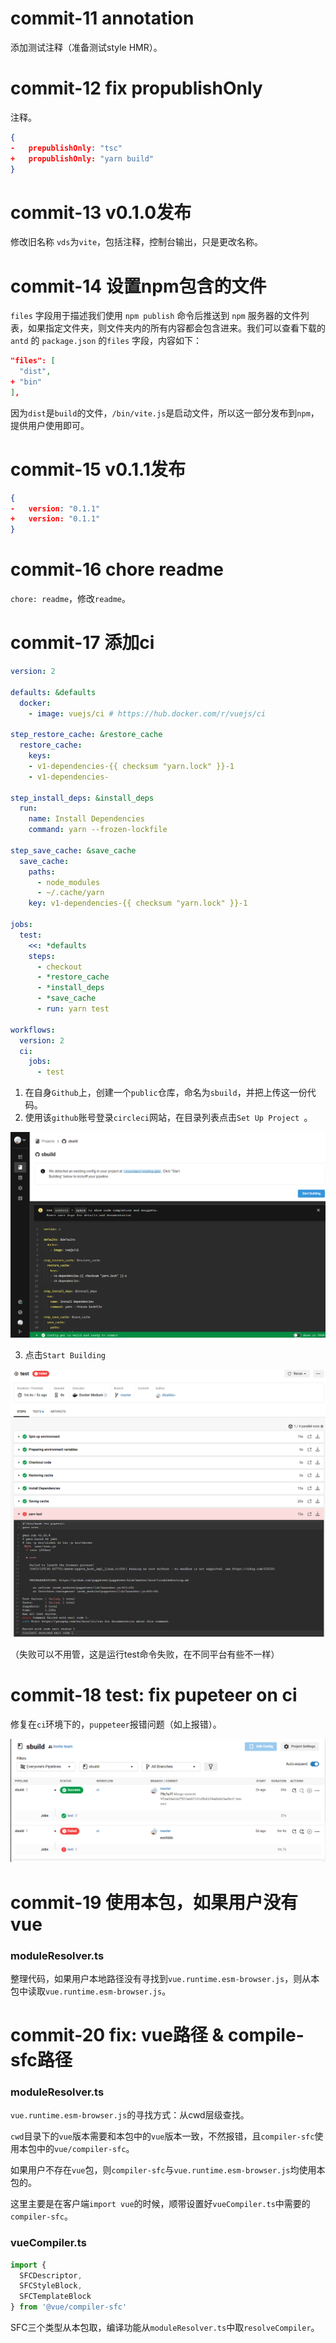 # commit-11 annotation

添加测试注释（准备测试style HMR）。

# commit-12 fix propublishOnly

注释。

```json
{
-   prepublishOnly: "tsc"
+   propublishOnly: "yarn build"    
}
```

# commit-13 v0.1.0发布

修改旧名称 ```vds```为```vite```，包括注释，控制台输出，只是更改名称。

# commit-14 设置npm包含的文件

`files` 字段用于描述我们使用 `npm publish` 命令后推送到 `npm` 服务器的文件列表，如果指定文件夹，则文件夹内的所有内容都会包含进来。我们可以查看下载的 `antd` 的 `package.json` 的`files` 字段，内容如下：

```json
"files": [
  "dist",
+ "bin"
],
```

因为```dist```是```build```的文件，```/bin/vite.js```是启动文件，所以这一部分发布到```npm```，提供用户使用即可。

# commit-15 v0.1.1发布

```json
{
-   version: "0.1.1"
+   version: "0.1.1" 
}
```

# commit-16  chore readme

```chore: readme```，修改```readme```。

# commit-17 添加ci

```yml
version: 2

defaults: &defaults
  docker:
    - image: vuejs/ci # https://hub.docker.com/r/vuejs/ci

step_restore_cache: &restore_cache
  restore_cache:
    keys:
    - v1-dependencies-{{ checksum "yarn.lock" }}-1
    - v1-dependencies-

step_install_deps: &install_deps
  run:
    name: Install Dependencies
    command: yarn --frozen-lockfile

step_save_cache: &save_cache
  save_cache:
    paths:
      - node_modules
      - ~/.cache/yarn
    key: v1-dependencies-{{ checksum "yarn.lock" }}-1

jobs:
  test:
    <<: *defaults
    steps:
      - checkout
      - *restore_cache
      - *install_deps
      - *save_cache
      - run: yarn test

workflows:
  version: 2
  ci:
    jobs:
      - test

```

1. 在自身```Github```上，创建一个```public```仓库，命名为```sbuild```，并把上传这一份代码。
2. 使用该```github```账号登录```circleci```网站，在目录列表点击```Set Up Project ```。

![](./circle-view.png)

3. 点击``Start Building``

![](./circle-test.png)

（失败可以不用管，这是运行test命令失败，在不同平台有些不一样）

# commit-18 test: fix pupeteer on ci

修复在```ci```环境下的，```puppeteer```报错问题（如上报错）。

![](circle-sussess.png)

# commit-19 使用本包，如果用户没有vue

### moduleResolver.ts

整理代码，如果用户本地路径没有寻找到```vue.runtime.esm-browser.js```，则从本包中读取```vue.runtime.esm-browser.js```。

# commit-20 fix: vue路径 & compile-sfc路径

### moduleResolver.ts

```vue.runtime.esm-browser.js```的寻找方式：从cwd层级查找。

```cwd```目录下的```vue```版本需要和本包中的```vue```版本一致，不然报错，且```compiler-sfc```使用本包中的```vue/compiler-sfc```。

如果用户不存在```vue```包，则```compiler-sfc```与```vue.runtime.esm-browser.js```均使用本包的。

这里主要是在客户端```import vue```的时候，顺带设置好```vueCompiler.ts```中需要的```compiler-sfc```。

### vueCompiler.ts

```typescript
import {
  SFCDescriptor,
  SFCStyleBlock,
  SFCTemplateBlock
} from '@vue/compiler-sfc'
```

SFC三个类型从本包取，编译功能从```moduleResolver.ts```中取```resolveCompiler```。